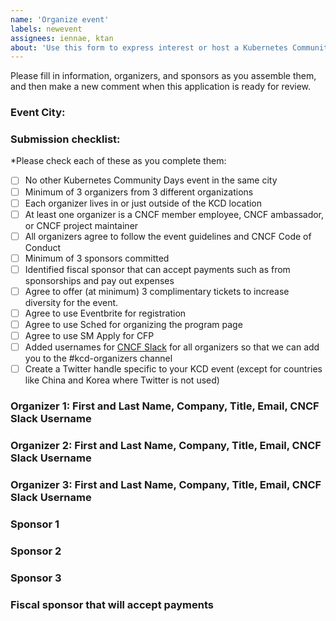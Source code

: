 ```yaml
---
name: 'Organize event'
labels: newevent
assignees: iennae, ktan
about: 'Use this form to express interest or host a Kubernetes Community Days event in your area'
---
```


Please fill in information, organizers, and sponsors as you assemble them, and then make a new comment when this application is ready for review.

### Event City:

### Submission checklist:

*Please check each of these as you complete them:

* [ ] No other Kubernetes Community Days event in the same city
* [ ] Minimum of 3 organizers from 3 different organizations
* [ ] Each organizer lives in or just outside of the KCD location
* [ ] At least one organizer is a CNCF member employee, CNCF ambassador, or CNCF project maintainer
* [ ] All organizers agree to follow the event guidelines and CNCF Code of Conduct
* [ ] Minimum of 3 sponsors committed
* [ ] Identified fiscal sponsor that can accept payments such as from sponsorships and pay out expenses
* [ ] Agree to offer (at minimum) 3 complimentary tickets to increase diversity for the event.
* [ ] Agree to use Eventbrite for registration
* [ ] Agree to use Sched for organizing the program page
* [ ] Agree to use SM Apply for CFP
* [ ] Added usernames for [CNCF Slack](https://slack.cncf.io/) for all organizers so that we can add you to the #kcd-organizers channel
* [ ] Create a Twitter handle specific to your KCD event (except for countries like China and Korea where Twitter is not used) 

### Organizer 1: First and Last Name, Company, Title, Email, CNCF Slack Username
### Organizer 2: First and Last Name, Company, Title, Email, CNCF Slack Username
### Organizer 3: First and Last Name, Company, Title, Email, CNCF Slack Username

### Sponsor 1
### Sponsor 2
### Sponsor 3

### Fiscal sponsor that will accept payments
